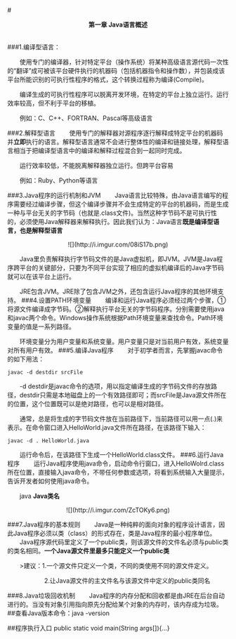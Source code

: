 #<center>**第一章 Java语言概述**</center>
</br>

###1.编译型语言：

&emsp;&emsp;使用专门的编译器，针对特定平台（操作系统）将某种高级语言源代码一次性的“翻译”成可被该平台硬件执行的机器码（包括机器指令和操作数），并包装成该平台所能识别的可执行性程序的格式，这个转换过程称为编译(Compile)。

&emsp;&emsp;编译生成的可执行性程序可以脱离开发环境，在特定的平台上独立运行。运行效率较高，但不利于平台的移植。

&emsp;&emsp;例如：C、C++、FORTRAN、Pascal等高级语言

###2.解释型语言
&emsp;&emsp;使用专门的解释器对源程序逐行解释成特定平台的机器码并**立即**执行的语言。解释型语言通常不会进行整体性的编译和链接处理，解释型语言相当于把编译型语言中的编译和解释过程混合到一起同时完成。

&emsp;&emsp;运行效率较低，不能脱离解释器独立运行。但跨平台容易

&emsp;&emsp;例如：Ruby、Python等语言

###3.Java程序的运行机制和JVM
&emsp;&emsp;Java语言比较特殊，由Java语言编写的程序需要经过编译步骤，但这个编译步骤并不会生成特定的平台的机器码，而是生成一种与平台无关的字节码（也就是.class文件)。当然这种字节码不是可执行性的，必须使用Java解释器来解释执行。因此我们认为：Java语言**既是编译型语言，也是解释型语言**
<center>![](http://i.imgur.com/08iS17b.png)</center>

&emsp;&emsp;Java里负责解释执行字节码文件的是Java虚拟机，即JVM。JVM是Java程序跨平台的关键部分，只要为不同平台实现了相应的虚拟机编译后的Java字节码就可以在该平台上运行。

&emsp;&emsp;JRE包含JVM。JRE除了包含JVM之外，还包含运行Java程序的其他环境支持。
###4.设置PATH环境变量
&emsp;&emsp;编译和运行Java程序必须经过两个步骤，①将源文件编译成字节码。②解释执行平台无关的字节码程序。分别需要使用java和javac两个命令。Windows操作系统根据Path环境变量来查找命令。Path环境变量的值是一系列路径。

&emsp;&emsp;环境变量分为用户变量和系统变量。用户变量只是对当前用户有效，系统变量对所有用户有效。
###5.编译Java程序
&emsp;&emsp;对于初学者而言，先掌握javac命令的如下用法：

`javac -d destdir srcFile`

&emsp;&emsp;-d destdir是javac命令的选项，用以指定编译生成的字节码文件的存放路径，destdir只需是本地磁盘上的一个有效路径即可；而srcFile是Java源文件所在的位置，这个位置既可以是绝对路径，也可以是相对路径。

&emsp;&emsp;通常，总是将生成的字节码文件放在当前路径下，当前路径可以用一点(.)来表示。在命令窗口进入HelloWorld.java文件所在路径，在该路径下输入：

`javac -d . HelloWorld.java`

&emsp;&emsp;运行命令后，在该路径下生成一个HelloWorld.class文件。
###6.运行Java程序
&emsp;&emsp;运行Java程序使用java命令，启动命令行窗口，进入HelloWolrd.class所在位置，直接输入java命令，不带任何参数或选项，将看到系统输入大量提示，告诉开发者如何使用java命令。

&emsp;&emsp;java **Java类名**

<center>![](http://i.imgur.com/ZcTOKy6.png)</center>

###7.Java程序的基本规则
&emsp;&emsp;Java是一种纯粹的面向对象的程序设计语言，因此Java程序必须以类（class）的形式存在，类是Java程序的最小程序单位。
&emsp;&emsp;Java程序源代码里定义了一个public类，则该源文件的文件名必须与public类的类名相同。**一个Java源文件里最多只能定义一个public类**

&emsp;&emsp;>建议：1.一个源文件只定义一个类，不同的类使用不同的源文件定义。

&emsp;&emsp;&emsp;&emsp;&emsp;&emsp;2.让Java源文件的主文件名与该源文件中定义的public类同名

###8.Java垃圾回收机制
&emsp;&emsp;Java程序的内存分配和回收都是由JRE在后台自动进行的。当没有对象引用指向原先分配给某个对象的内存时，该内存成为垃圾。
##查看Java版本命令：java -version

##程序执行入口 public static void main(String args[]){...}
